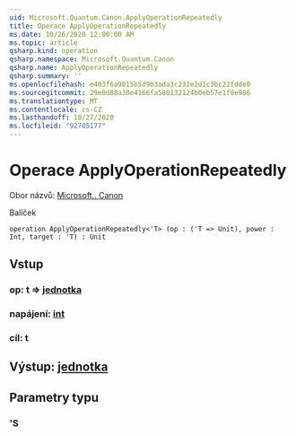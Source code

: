 ```yaml
---
uid: Microsoft.Quantum.Canon.ApplyOperationRepeatedly
title: Operace ApplyOperationRepeatedly
ms.date: 10/26/2020 12:00:00 AM
ms.topic: article
qsharp.kind: operation
qsharp.namespace: Microsoft.Quantum.Canon
qsharp.name: ApplyOperationRepeatedly
qsharp.summary: ''
ms.openlocfilehash: e403f6a9815b5d9b3ada3c232e2d1c3bc22fdde0
ms.sourcegitcommit: 29e0d88a30e4166fa580132124b0eb57e1f0e986
ms.translationtype: MT
ms.contentlocale: cs-CZ
ms.lasthandoff: 10/27/2020
ms.locfileid: "92705177"
---
```

# <a name="applyoperationrepeatedly-operation"></a>Operace ApplyOperationRepeatedly

Obor názvů: [Microsoft.. Canon](xref:Microsoft.Quantum.Canon)

Balíček [](https://nuget.org/packages/)




```qsharp
operation ApplyOperationRepeatedly<'T> (op : ('T => Unit), power : Int, target : 'T) : Unit
```


## <a name="input"></a>Vstup

### <a name="op--t--unit"></a>op: t => [jednotka](xref:microsoft.quantum.lang-ref.unit) 




### <a name="power--int"></a>napájení: [int](xref:microsoft.quantum.lang-ref.int)




### <a name="target--t"></a>cíl: t





## <a name="output--unit"></a>Výstup: [jednotka](xref:microsoft.quantum.lang-ref.unit)



## <a name="type-parameters"></a>Parametry typu

### <a name="t"></a>'S

